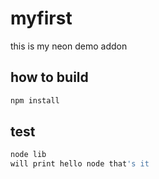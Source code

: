 # myfirst

this is my neon demo addon

## how to build
```bash
npm install
```
## test
```bash
node lib
will print hello node that's it 
```